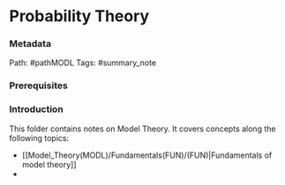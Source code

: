# Probability Theory
### Metadata
Path: #pathMODL
Tags: #summary_note

### Prerequisites

### Introduction
This folder contains notes on Model Theory. It covers concepts along the following topics:
- [[Model_Theory(MODL)/Fundamentals(FUN)/(FUN)|Fundamentals of model theory]]
- 